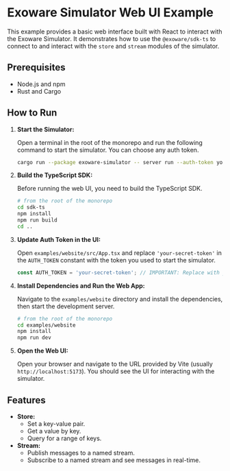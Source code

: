 # Exoware Simulator Web UI Example

This example provides a basic web interface built with React to interact with the Exoware Simulator. It demonstrates how to use the `@exoware/sdk-ts` to connect to and interact with the `store` and `stream` modules of the simulator.

## Prerequisites

- Node.js and npm
- Rust and Cargo

## How to Run

1.  **Start the Simulator:**

    Open a terminal in the root of the monorepo and run the following command to start the simulator. You can choose any auth token.

    ```bash
    cargo run --package exoware-simulator -- server run --auth-token your-secret-token
    ```

2.  **Build the TypeScript SDK:**

    Before running the web UI, you need to build the TypeScript SDK.

    ```bash
    # from the root of the monorepo
    cd sdk-ts
    npm install
    npm run build
    cd ..
    ```

3.  **Update Auth Token in the UI:**

    Open `examples/website/src/App.tsx` and replace `'your-secret-token'` in the `AUTH_TOKEN` constant with the token you used to start the simulator.

    ```typescript
    const AUTH_TOKEN = 'your-secret-token'; // IMPORTANT: Replace with your actual auth token
    ```

4.  **Install Dependencies and Run the Web App:**

    Navigate to the `examples/website` directory and install the dependencies, then start the development server.

    ```bash
    # from the root of the monorepo
    cd examples/website
    npm install
    npm run dev
    ```

5.  **Open the Web UI:**

    Open your browser and navigate to the URL provided by Vite (usually `http://localhost:5173`). You should see the UI for interacting with the simulator.

## Features

-   **Store:**
    -   Set a key-value pair.
    -   Get a value by key.
    -   Query for a range of keys.
-   **Stream:**
    -   Publish messages to a named stream.
    -   Subscribe to a named stream and see messages in real-time.
